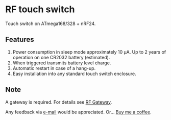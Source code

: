 # RF touch switch

Touch switch on ATmega168/328 + nRF24.

## Features

1. Power consumption in sleep mode approximately 10 μA. Up to 2 years of operation on one CR2032 battery (estimated).
2. When triggered transmits battery level charge.
3. Automatic restart in case of a hang-up.
4. Easy installation into any standard touch switch enclosure.

## Note

A gateway is required. For details see [RF Gateway](https://github.com/aZholtikov/RF-Gateway).

Any feedback via [e-mail](mailto:github@zh.com.ru) would be appreciated. Or... [Buy me a coffee](https://paypal.me/aZholtikov).

